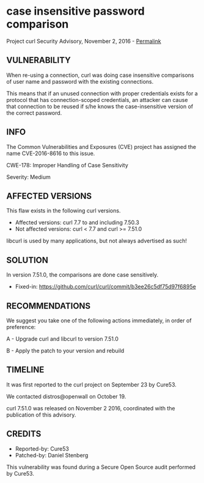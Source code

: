 case insensitive password comparison
====================================

Project curl Security Advisory, November 2, 2016 -
[Permalink](https://curl.se/docs/CVE-2016-8616.html)

VULNERABILITY
-------------

When re-using a connection, curl was doing case insensitive comparisons of
user name and password with the existing connections.

This means that if an unused connection with proper credentials exists for a
protocol that has connection-scoped credentials, an attacker can cause that
connection to be reused if s/he knows the case-insensitive version of the
correct password.

INFO
----

The Common Vulnerabilities and Exposures (CVE) project has assigned the name
CVE-2016-8616 to this issue.

CWE-178: Improper Handling of Case Sensitivity

Severity: Medium

AFFECTED VERSIONS
-----------------

This flaw exists in the following curl versions.

- Affected versions: curl 7.7 to and including 7.50.3
- Not affected versions: curl < 7.7 and curl >= 7.51.0

libcurl is used by many applications, but not always advertised as such!

SOLUTION
------------

In version 7.51.0, the comparisons are done case sensitively.

- Fixed-in: https://github.com/curl/curl/commit/b3ee26c5df75d97f6895e

RECOMMENDATIONS
---------------

We suggest you take one of the following actions immediately, in order of
preference:

 A - Upgrade curl and libcurl to version 7.51.0

 B - Apply the patch to your version and rebuild

TIMELINE
---------

It was first reported to the curl project on September 23 by Cure53.

We contacted distros@openwall on October 19.

curl 7.51.0 was released on November 2 2016, coordinated with the publication
of this advisory.

CREDITS
-------

- Reported-by: Cure53
- Patched-by: Daniel Stenberg

This vulnerability was found during a Secure Open Source audit performed by
Cure53.
